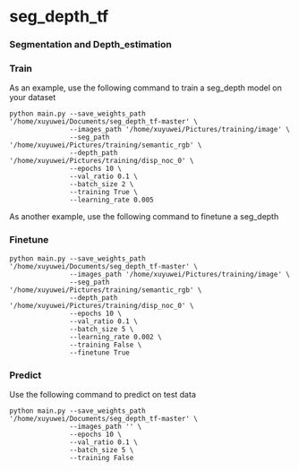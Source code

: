 # seg_depth_tf
### Segmentation and Depth_estimation


### Train
As an example, use the following command to train a seg_depth model on your dataset

```
python main.py --save_weights_path '/home/xuyuwei/Documents/seg_depth_tf-master' \
               --images_path '/home/xuyuwei/Pictures/training/image' \
               --seg_path '/home/xuyuwei/Pictures/training/semantic_rgb' \
               --depth_path '/home/xuyuwei/Pictures/training/disp_noc_0' \
               --epochs 10 \
               --val_ratio 0.1 \
               --batch_size 2 \
               --training True \
               --learning_rate 0.005
```
As another example, use the following command to finetune a seg_depth

### Finetune
```
python main.py --save_weights_path '/home/xuyuwei/Documents/seg_depth_tf-master' \
               --images_path '/home/xuyuwei/Pictures/training/image' \
               --seg_path '/home/xuyuwei/Pictures/training/semantic_rgb' \
               --depth_path '/home/xuyuwei/Pictures/training/disp_noc_0' \
               --epochs 10 \
               --val_ratio 0.1 \
               --batch_size 5 \
               --learning_rate 0.002 \
               --training False \
               --finetune True
```
### Predict
Use the following command to predict on test data

```
python main.py --save_weights_path '/home/xuyuwei/Documents/seg_depth_tf-master' \
               --images_path '' \
               --epochs 10 \
               --val_ratio 0.1 \
               --batch_size 5 \
               --training False
```
